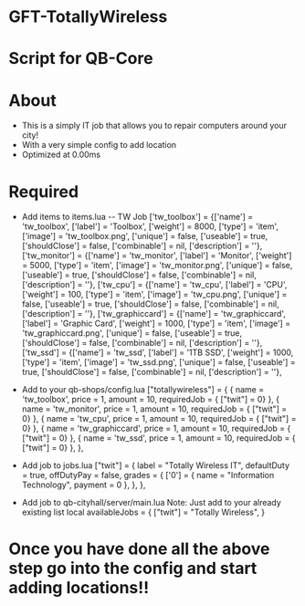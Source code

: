 # GFT-TotallyWireless
# Script for QB-Core

# About
- This is a simply IT job that allows you to repair computers around your city!
- With a very simple config to add location
- Optimized at 0.00ms

# Required
- Add items to items.lua
  	-- TW Job
	['tw_toolbox'] 				= {['name'] = 'tw_toolbox', 			['label'] = 'Toolbox',	            			['weight'] = 8000,     ['type'] = 'item',      ['image'] = 'tw_toolbox.png',         ['unique'] = false,     ['useable'] = true,     ['shouldClose'] = false,     ['combinable'] = nil,   ['description'] = ''},
	['tw_monitor'] 				= {['name'] = 'tw_monitor', 			['label'] = 'Monitor',	            			['weight'] = 5000,     ['type'] = 'item',      ['image'] = 'tw_monitor.png',         ['unique'] = false,     ['useable'] = true,     ['shouldClose'] = false,     ['combinable'] = nil,   ['description'] = ''},
	['tw_cpu'] 					= {['name'] = 'tw_cpu', 				['label'] = 'CPU',		            			['weight'] = 100,      ['type'] = 'item',      ['image'] = 'tw_cpu.png',         	['unique'] = false,     ['useable'] = true,     ['shouldClose'] = false,     ['combinable'] = nil,   ['description'] = ''},
	['tw_graphiccard'] 			= {['name'] = 'tw_graphiccard', 		['label'] = 'Graphic Card',            			['weight'] = 1000,     ['type'] = 'item',      ['image'] = 'tw_graphiccard.png',     ['unique'] = false,     ['useable'] = true,     ['shouldClose'] = false,     ['combinable'] = nil,   ['description'] = ''},
	['tw_ssd'] 					= {['name'] = 'tw_ssd', 				['label'] = '1TB SSD',            				['weight'] = 1000,     ['type'] = 'item',      ['image'] = 'tw_ssd.png',         	['unique'] = false,     ['useable'] = true,     ['shouldClose'] = false,     ['combinable'] = nil,   ['description'] = ''},

- Add to your qb-shops/config.lua
  		["totallywireless"] = {
			{ name = 'tw_toolbox', price = 1, amount = 10, requiredJob = { ["twit"] = 0} },
			{ name = 'tw_monitor', price = 1, amount = 10, requiredJob = { ["twit"] = 0} },
			{ name = 'tw_cpu', price = 1, amount = 10, requiredJob = { ["twit"] = 0} },
			{ name = 'tw_graphiccard', price = 1, amount = 10, requiredJob = { ["twit"] = 0} },
			{ name = 'tw_ssd', price = 1, amount = 10, requiredJob = { ["twit"] = 0} },
		},

- Add job to jobs.lua
  	["twit"] = {
		label = "Totally Wireless IT",
		defaultDuty = true,
		offDutyPay = false,
		grades = {
            ['0'] = { name = "Information Technology", payment = 0 },
        },
	},

- Add job to qb-cityhall/server/main.lua Note: Just add to your already existing list
  local availableJobs = {
    ["twit"] = "Totally Wireless",
}

# Once you have done all the above step go into the config and start adding locations!!
